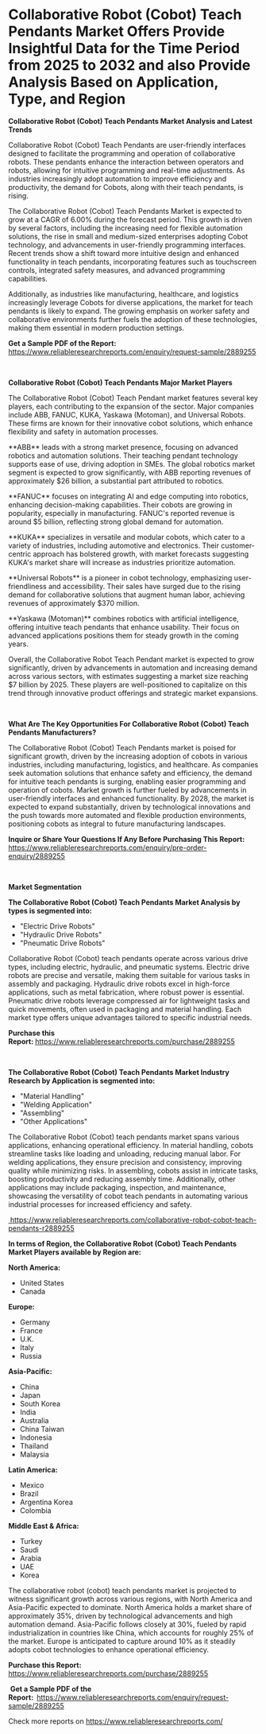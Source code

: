 <p><h1>Collaborative Robot (Cobot) Teach Pendants Market Offers Provide Insightful Data for the Time Period from 2025 to 2032 and also Provide Analysis Based on Application, Type, and Region</h1></p><p><strong>Collaborative Robot (Cobot) Teach Pendants Market Analysis and Latest Trends</strong></p>
<p><p>Collaborative Robot (Cobot) Teach Pendants are user-friendly interfaces designed to facilitate the programming and operation of collaborative robots. These pendants enhance the interaction between operators and robots, allowing for intuitive programming and real-time adjustments. As industries increasingly adopt automation to improve efficiency and productivity, the demand for Cobots, along with their teach pendants, is rising.</p><p>The Collaborative Robot (Cobot) Teach Pendants Market is expected to grow at a CAGR of 6.00% during the forecast period. This growth is driven by several factors, including the increasing need for flexible automation solutions, the rise in small and medium-sized enterprises adopting Cobot technology, and advancements in user-friendly programming interfaces. Recent trends show a shift toward more intuitive design and enhanced functionality in teach pendants, incorporating features such as touchscreen controls, integrated safety measures, and advanced programming capabilities.</p><p>Additionally, as industries like manufacturing, healthcare, and logistics increasingly leverage Cobots for diverse applications, the market for teach pendants is likely to expand. The growing emphasis on worker safety and collaborative environments further fuels the adoption of these technologies, making them essential in modern production settings.</p></p>
<p><strong>Get a Sample PDF of the Report:&nbsp;</strong> <a href="https://www.reliableresearchreports.com/enquiry/request-sample/2889255?utm_campaign=3002&utm_medium=2&utm_source=Github&utm_content=ia&utm_term=14032025&utm_id=collaborative-robot-cobot-teach-pendants">https://www.reliableresearchreports.com/enquiry/request-sample/2889255</a></p>
<p>&nbsp;</p>
<p><strong>Collaborative Robot (Cobot) Teach Pendants Major Market Players</strong></p>
<p><p>The Collaborative Robot (Cobot) Teach Pendant market features several key players, each contributing to the expansion of the sector. Major companies include ABB, FANUC, KUKA, Yaskawa (Motoman), and Universal Robots. These firms are known for their innovative cobot solutions, which enhance flexibility and safety in automation processes.</p><p>**ABB** leads with a strong market presence, focusing on advanced robotics and automation solutions. Their teaching pendant technology supports ease of use, driving adoption in SMEs. The global robotics market segment is expected to grow significantly, with ABB reporting revenues of approximately $26 billion, a substantial part attributed to robotics.</p><p>**FANUC** focuses on integrating AI and edge computing into robotics, enhancing decision-making capabilities. Their cobots are growing in popularity, especially in manufacturing. FANUC's reported revenue is around $5 billion, reflecting strong global demand for automation.</p><p>**KUKA** specializes in versatile and modular cobots, which cater to a variety of industries, including automotive and electronics. Their customer-centric approach has bolstered growth, with market forecasts suggesting KUKA's market share will increase as industries prioritize automation.</p><p>**Universal Robots** is a pioneer in cobot technology, emphasizing user-friendliness and accessibility. Their sales have surged due to the rising demand for collaborative solutions that augment human labor, achieving revenues of approximately $370 million.</p><p>**Yaskawa (Motoman)** combines robotics with artificial intelligence, offering intuitive teach pendants that enhance usability. Their focus on advanced applications positions them for steady growth in the coming years.</p><p>Overall, the Collaborative Robot Teach Pendant market is expected to grow significantly, driven by advancements in automation and increasing demand across various sectors, with estimates suggesting a market size reaching $7 billion by 2025. These players are well-positioned to capitalize on this trend through innovative product offerings and strategic market expansions.</p></p>
<p>&nbsp;</p>
<p><strong>What Are The Key Opportunities For Collaborative Robot (Cobot) Teach Pendants Manufacturers?</strong></p>
<p><p>The Collaborative Robot (Cobot) Teach Pendants market is poised for significant growth, driven by the increasing adoption of cobots in various industries, including manufacturing, logistics, and healthcare. As companies seek automation solutions that enhance safety and efficiency, the demand for intuitive teach pendants is surging, enabling easier programming and operation of cobots. Market growth is further fueled by advancements in user-friendly interfaces and enhanced functionality. By 2028, the market is expected to expand substantially, driven by technological innovations and the push towards more automated and flexible production environments, positioning cobots as integral to future manufacturing landscapes.</p></p>
<p><strong>Inquire or Share Your Questions If Any Before Purchasing This Report:</strong> <a href="https://www.reliableresearchreports.com/enquiry/pre-order-enquiry/2889255?utm_campaign=3002&utm_medium=2&utm_source=Github&utm_content=ia&utm_term=14032025&utm_id=collaborative-robot-cobot-teach-pendants">https://www.reliableresearchreports.com/enquiry/pre-order-enquiry/2889255</a></p>
<p>&nbsp;</p>
<p><strong>Market Segmentation</strong></p>
<p><strong>The Collaborative Robot (Cobot) Teach Pendants Market Analysis by types is segmented into:</strong></p>
<p><ul><li>"Electric Drive Robots"</li><li>"Hydraulic Drive Robots"</li><li>"Pneumatic Drive Robots"</li></ul></p>
<p><p>Collaborative Robot (Cobot) teach pendants operate across various drive types, including electric, hydraulic, and pneumatic systems. Electric drive robots are precise and versatile, making them suitable for various tasks in assembly and packaging. Hydraulic drive robots excel in high-force applications, such as metal fabrication, where robust power is essential. Pneumatic drive robots leverage compressed air for lightweight tasks and quick movements, often used in packaging and material handling. Each market type offers unique advantages tailored to specific industrial needs.</p></p>
<p><strong>Purchase this Report:&nbsp;</strong><a href="https://www.reliableresearchreports.com/purchase/2889255?utm_campaign=3002&utm_medium=2&utm_source=Github&utm_content=ia&utm_term=14032025&utm_id=collaborative-robot-cobot-teach-pendants">https://www.reliableresearchreports.com/purchase/2889255</a></p>
<p>&nbsp;</p>
<p><strong>The Collaborative Robot (Cobot) Teach Pendants Market Industry Research by Application is segmented into:</strong></p>
<p><ul><li>"Material Handling"</li><li>"Welding Application"</li><li>"Assembling"</li><li>"Other Applications"</li></ul></p>
<p><p>The Collaborative Robot (Cobot) teach pendants market spans various applications, enhancing operational efficiency. In material handling, cobots streamline tasks like loading and unloading, reducing manual labor. For welding applications, they ensure precision and consistency, improving quality while minimizing risks. In assembling, cobots assist in intricate tasks, boosting productivity and reducing assembly time. Additionally, other applications may include packaging, inspection, and maintenance, showcasing the versatility of cobot teach pendants in automating various industrial processes for increased efficiency and safety.</p></p>
<p><a href="https://www.reliableresearchreports.com/collaborative-robot-cobot-teach-pendants-r2889255?utm_campaign=3002&utm_medium=2&utm_source=Github&utm_content=ia&utm_term=14032025&utm_id=collaborative-robot-cobot-teach-pendants">&nbsp;https://www.reliableresearchreports.com/collaborative-robot-cobot-teach-pendants-r2889255</a></p>
<p><strong>In terms of Region, the Collaborative Robot (Cobot) Teach Pendants Market Players available by Region are:</strong></p>
<p>
    <p> <strong> North America: </strong>
        <ul>
            <li>United States</li>
            <li>Canada</li>
        </ul>
        </p> 
    <p> <strong> Europe: </strong>
        <ul>
            <li>Germany</li>
            <li>France</li>
            <li>U.K.</li>
            <li>Italy</li>
            <li>Russia</li>
        </ul>
        </p> 
    <p> <strong> Asia-Pacific: </strong>
        <ul>
            <li>China</li>
            <li>Japan</li>
            <li>South Korea</li>
            <li>India</li>
            <li>Australia</li>
            <li>China Taiwan</li>
            <li>Indonesia</li>
            <li>Thailand</li>
            <li>Malaysia</li>
        </ul>
        </p> 
    <p> <strong> Latin America: </strong>
        <ul>
            <li>Mexico</li>
            <li>Brazil</li>
            <li>Argentina Korea</li>
            <li>Colombia</li>
        </ul>
        </p> 
    <p> <strong> Middle East & Africa: </strong>
        <ul>
            <li>Turkey</li>
            <li>Saudi</li>
            <li>Arabia</li>
            <li>UAE</li>
            <li>Korea</li>
        </ul>
    </p>
    </p>
<p><p>The collaborative robot (cobot) teach pendants market is projected to witness significant growth across various regions, with North America and Asia-Pacific expected to dominate. North America holds a market share of approximately 35%, driven by technological advancements and high automation demand. Asia-Pacific follows closely at 30%, fueled by rapid industrialization in countries like China, which accounts for roughly 25% of the market. Europe is anticipated to capture around 10% as it steadily adopts cobot technologies to enhance operational efficiency.</p></p>
<p><strong>Purchase this Report: </strong><a href="https://www.reliableresearchreports.com/purchase/2889255?utm_campaign=3002&utm_medium=2&utm_source=Github&utm_content=ia&utm_term=14032025&utm_id=collaborative-robot-cobot-teach-pendants">https://www.reliableresearchreports.com/purchase/2889255</a></p>
<p>&nbsp;<strong>Get a Sample PDF of the Report:&nbsp;&nbsp;</strong><a href="https://www.reliableresearchreports.com/enquiry/request-sample/2889255?utm_campaign=3002&utm_medium=2&utm_source=Github&utm_content=ia&utm_term=14032025&utm_id=collaborative-robot-cobot-teach-pendants">https://www.reliableresearchreports.com/enquiry/request-sample/2889255</a></p>
<p><strong></strong></p>
<p>Check more reports on <a href="https://www.reliableresearchreports.com/?utm_campaign=3002&utm_medium=2&utm_source=Github&utm_content=ia&utm_term=14032025&utm_id=collaborative-robot-cobot-teach-pendants">https://www.reliableresearchreports.com/</a></p>